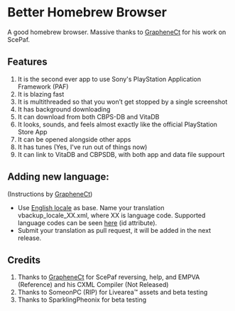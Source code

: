 # Better Homebrew Browser
A good homebrew browser. Massive thanks to [GrapheneCt](https://github.com/GrapheneCt) for his work on ScePaf.

## Features
1. It is the second ever app to use Sony's PlayStation Application Framework (PAF)
1. It is blazing fast
1. It is multithreaded so that you won’t get stopped by a single screenshot
1. It has background downloading
1. It can download from both CBPS-DB and VitaDB
1. It looks, sounds, and feels almost exactly like the official PlayStation Store App
1. It can be opened alongside other apps
1. It has tunes (Yes, I've run out of things now)
1. It can link to VitaDB and CBPSDB, with both app and data file suppourt

## Adding new language:
(Instructions by [GrapheneCt](https://github.com/GrapheneCt))

- Use [English locale](https://github.com/Ibrahim778/BetterHomebrewBrowser/blob/master/resource/rco/src/locale/en.xml) as base. Name your translation vbackup_locale_XX.xml, where XX is language code.
Supported language codes can be seen [here](https://github.com/Ibrahim778/BetterHomebrewBrowser/blob/master/resource/rco/src/bhbb_plugin.xml#L281) (id attribute).
- Submit your translation as pull request, it will be added in the next release.

## Credits
1. Thanks to [GrapheneCt](https://github.com/GrapheneCt) for ScePaf reversing, help, and EMPVA (Reference) and his CXML Compiler (Not Released)
1. Thanks to SomeonPC (RIP) for Livearea™ assets and beta testing
1. Thanks to SparklingPheonix for beta testing